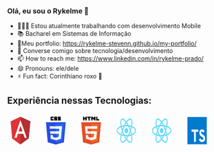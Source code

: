 ### Olá, eu sou o Rykelme 👋

- 👨🏻‍💻 Estou atualmente trabalhando com desenvolvimento Mobile
- 📚 Bacharel em Sistemas de Informação
- 🧾Meu portfolio: https://rykelme-stevenn.github.io/my-portfolio/
- 💬 Converse comigo sobre tecnologia/desenvolvimento
- 📫 How to reach me: https://www.linkedin.com/in/rykelme-prado/
- 😄 Pronouns: ele/dele
- ⚡ Fun fact: Corinthiano roxo 🦅

<h2>Experiência nessas Tecnologias:</h2>
<div style="display: flex; margin-top: 16px;">
    <img id="image-footer" src="./images/Angular.svg" style="width: 46px; height: auto; padding: 8px !important; margin-right: 20px !important;" alt="">
    <!-- <p>  </p> -->
    <img id="image-footer" src="./images/CSS.svg" alt="" style="width: 46px; height: auto; padding: 8px !important; margin-right: 20px !important;">
    <!-- <p>  </p> -->
    <img id="image-footer" src="./images/HTML.svg" alt="" style="width: 46px; height: auto; padding: 8px !important; margin-right: 20px !important;">
    <!-- <p>  </p> -->
    <img id="image-footer" src="./images/React Native.svg" alt="" style="width: 46px; height: auto; padding: 8px !important; margin-right: 20px !important;">
    <!-- <p>  </p> -->
    <img id="image-footer" src="./images/React.svg" alt="" style="width: 46px; height: auto; padding: 8px !important; margin-right: 20px !important;">
    <!-- <p>  </p> -->
    <img id="image-footer" src="./images/Typescript.svg" alt="" style="width: 46px; height: auto; padding: 8px !important; margin-right: 20px !important;">
</div>